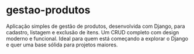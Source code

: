 # gestao-produtos
Aplicação simples de gestão de produtos, desenvolvida com Django, para cadastro, listagem e exclusão de itens. Um CRUD completo com design moderno e funcional. Ideal para quem está começando a explorar o Django e quer uma base sólida para projetos maiores.
